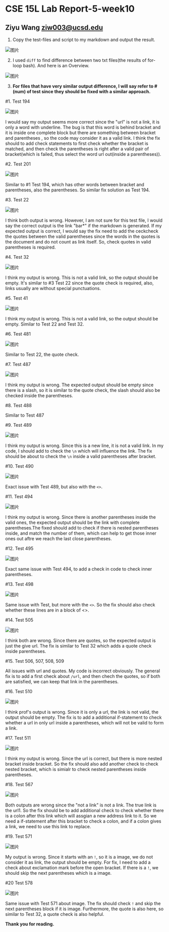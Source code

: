 # CSE 15L Lab Report-5-week10

## Ziyu Wang ziw003@ucsd.edu

1. Copy the test-files and script to my markdown and output the result.

![图片](https://user-images.githubusercontent.com/57332517/157772057-00f2b728-125d-44ad-b56a-6194959b0bc3.png)

2. I used `diff` to find difference between two txt files(the results of for-loop bash). And here is an Overview.

![图片](https://user-images.githubusercontent.com/57332517/157773393-724228fa-3a0a-4b89-96cf-6fa43c13fc77.png)

3. **For files that have very similar output difference, I will say refer to #(num) of test since they should be fixed with a similar approach.**

#1. Test 194

![图片](https://user-images.githubusercontent.com/57332517/157774565-a9778f03-381a-4e57-a5c4-11b0526895dc.png)


I would say my output seems more correct since the "url" is not a link, it is only a word with underline. The bug is that this word is behind bracket and it is inside one complete block but there are something between bracket and parentheses , so the code may consider it as a valid link. I think the fix should to add check statements to first check whether the bracket is matched, and then check the parentheses is right after a valid pair of bracket(which is failed, thus select the word url out(inside a parentheses)).

#2. Test 201

![图片](https://user-images.githubusercontent.com/57332517/157774592-62331cf4-2b83-4919-b273-868a06b79453.png)

Similar to #1 Test 194, which has other words between bracket and parentheses, also the parentheses. So similar fix solution as Test 194.

#3. Test 22

![图片](https://user-images.githubusercontent.com/57332517/157774738-142e78f3-21e5-4240-a354-291d57d17f14.png)

I think both output is wrong. However, I am not sure for this test file, I would say the correct output is the link "bar*" if the markdown is generated. If my expected output is correct, I would say the fix need to add the ceckcheck the quotes between the valid parentheses since the words in the quotes is the document and do not count as link itself. So, check quotes in valid parentheses is required.

#4. Test 32

![图片](https://user-images.githubusercontent.com/57332517/157775277-9f177180-a796-425f-85cf-551d8c0b2de9.png)
 
I think my output is wrong. This is not a valid link, so the output should be empty. It's similar to #3 Test 22 since the quote check is required, also, links usually are without special punctuations.

#5. Test 41

![图片](https://user-images.githubusercontent.com/57332517/157775621-cf288cc9-52e5-47be-a581-725276b673c2.png)

I think my output is wrong. This is not a valid link, so the output should be empty. Similar to Test 22 and Test 32.

#6. Test 481

![图片](https://user-images.githubusercontent.com/57332517/157777088-9f340c73-fe8b-4b3d-9e68-6dc964f49e9b.png)

Similar to Test 22, the quote check.

#7. Test 487

![图片](https://user-images.githubusercontent.com/57332517/157778202-05d75d5b-6cf6-4a55-8162-b9811b2ba18b.png)

I think my output is wrong. The expected output should be empty since there is a slash, so it is similar to the quote check, the slash should also be checked inside the parentheses.

#8. Test 488

Similar to Test 487

#9. Test 489

![图片](https://user-images.githubusercontent.com/57332517/157779754-6bb4b4c3-e0dd-4c1e-969b-7644480307fa.png)

I think my output is wrong. Since this is a new line, it is not a valid link. In my code, I should add to check the `\n` which will influence the link. The fix should be about to check the `\n` inside a valid parentheses after bracket.

#10. Test 490

![图片](https://user-images.githubusercontent.com/57332517/157780028-d34a96ff-c3d8-4795-aee0-20f679423cab.png)

Exact issue with Test 489, but also with the `<>`.

#11. Test 494

![图片](https://user-images.githubusercontent.com/57332517/157780203-3315b14e-34f6-46a5-b39f-1242e67c6372.png)

I think my output is wrong. Since there is another parentheses inside the valid ones, the expected output should be the link with complete parentheses.The fixed should add to check if there is nested parentheses inside, and match the number of them, which can help to get those inner ones out aftre we reach the last close parentheses.

#12. Test 495

![图片](https://user-images.githubusercontent.com/57332517/157780215-4960d3bc-8949-40e1-95ee-62e530f06003.png)

Exact same issue with Test 494, to add a check in code to check inner parentheses.

#13. Test 498

![图片](https://user-images.githubusercontent.com/57332517/157780801-6beddbca-93b2-4d84-b932-221a34af889c.png)

Same issue with Test, but more with the `<>`. So the fix should also check whether these lines are in a block of <>.

#14. Test 505

![图片](https://user-images.githubusercontent.com/57332517/157781016-9a775dc6-a588-4352-af31-6f063b1a2d45.png)

I think both are wrong. Since there are quotes, so the expected output is just the give url. The fix is similar to Test 32 which adds a quote check inside parentheses.

#15. Test 506, 507, 508, 509

All issues with url and quotes. My code is incorrect obviously. The general fix is to add a first check about `/url`, and then chech the quotes, so if both are satisfied, we can keep that link in the parentheses.

#16. Test 510

![图片](https://user-images.githubusercontent.com/57332517/157781912-e7701f64-44dc-4225-a6d4-41595b5545a2.png)

I think prof's output is wrong. Since it is only a url, the link is not valid, the output should be empty. The fix is to add a additional if-statement to check whether a url in only url inside a parentheses, which will not be valid to form a link.

#17. Test 511

![图片](https://user-images.githubusercontent.com/57332517/157782144-abf5afa8-d1f6-450b-9eec-55c3095d5ad1.png)

I think my output is wrong. Since the url is correct, but there is more nested bracket inside bracket. So the fix should also add another check to check nested bracket, which is simialr to check nested parentheses inside parentheses.

#18. Test 567

![图片](https://user-images.githubusercontent.com/57332517/157783586-3019fad2-615c-458a-9bf2-e2851d6fe2ec.png)

Both outputs are wrong since the "not a link" is not a link. The true link is the url1. So the fix should be to add additional check to check whether there is a colon after this link which will assgian a new address link to it. So we need a if-statement after this bracket to check a colon, and if a colon gives a link, we need to use this link to replace.

#19. Test 571

![图片](https://user-images.githubusercontent.com/57332517/157784162-9acd1272-ac08-48da-91aa-48c611966324.png)

My output is wrong. Since it starts with an `!`, so it is a image, we do not consider it as link, the output should be empty. For fix, I need to add a check about exclamation mark before the open bracket. If there is a `!`, we should skip the next parentheses which is a image.

#20 Test 578

![图片](https://user-images.githubusercontent.com/57332517/157784437-658dc2a0-14f1-4b4f-ada8-5a430f8d51ce.png)

Same issue with Test 571 about image. The fix should check `!` and skip the next parentheses block if it is image. Furthermore, the quote is also here, so similar to Test 32, a quote check is also helpful.


**Thank you for reading.**
